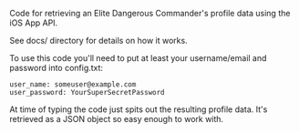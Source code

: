 Code for retrieving an Elite Dangerous Commander's profile data using
the iOS App API.

See docs/ directory for details on how it works.

To use this code you'll need to put at least your username/email and
password into config.txt:

```
user_name: someuser@example.com
user_password: YourSuperSecretPassword
```

At time of typing the code just spits out the resulting profile data.
It's retrieved as a JSON object so easy enough to work with.
